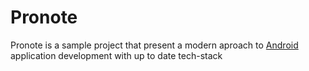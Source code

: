 # Pronote

Pronote is a sample project that present a modern aproach to [Android](https://en.wikipedia.org/wiki/Android_(operating_system)) application development with up to date tech-stack